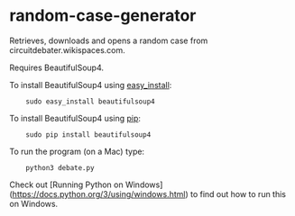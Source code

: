 # random-case-generator
Retrieves, downloads and opens a random case from circuitdebater.wikispaces.com. 

Requires BeautifulSoup4.

To install BeautifulSoup4 using [easy_install](https://pypi.python.org/pypi/setuptools):

        sudo easy_install beautifulsoup4

To install BeautifulSoup4 using [pip](https://pip.pypa.io/en/latest/installing.html):

        sudo pip install beautifulsoup4
        
To run the program (on a Mac) type:

        python3 debate.py

Check out [Running Python on Windows] (https://docs.python.org/3/using/windows.html) to find out how to run this on Windows.
